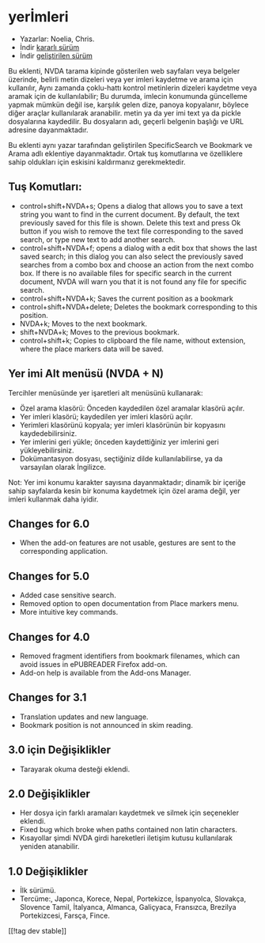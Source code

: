 # yerİmleri #

* Yazarlar: Noelia, Chris.
* İndir [kararlı sürüm][1]
* İndir [geliştirilen sürüm][2]

Bu eklenti, NVDA tarama kipinde gösterilen web sayfaları veya belgeler
üzerinde, belirli metin dizeleri veya yer imleri kaydetme ve arama için
kullanılır, Aynı zamanda çoklu-hattı kontrol metinlerin dizeleri kaydetme
veya aramak için de kullanılabilir; Bu durumda, imlecin konumunda güncelleme
yapmak mümkün değil ise, karşılık gelen dize, panoya kopyalanır, böylece
diğer araçlar kullanılarak aranabilir. metin ya da yer imi text ya da pickle
dosyalarına kaydedilir. Bu dosyaların adı, geçerli belgenin başlığı ve URL
adresine dayanmaktadır.

Bu eklenti aynı yazar tarafından geliştirilen SpecificSearch ve Bookmark ve
Arama adlı eklentiye  dayanmaktadır. Ortak tuş komutlarına ve özelliklere
sahip oldukları için eskisini kaldırmanız gerekmektedir.

## Tuş Komutları: ##

*	control+shift+NVDA+s; Opens a dialog that allows you to save a text string   you want to find in the current document. By default, the text previously saved for this file is shown. Delete this text and press Ok button if you wish to remove the text file corresponding to the saved search, or type new text to add another search.
*	control+shift+NVDA+f; opens a dialog with a edit box that shows the last saved search; in this dialog you can also select the previously saved searches from a combo box and choose an action from the next combo box. If there is no available files for specific search in the current document, NVDA will warn you that it is not found any file for specific search.
*	control+shift+NVDA+k; Saves the current position as a bookmark
*	control+shift+NVDA+delete; Deletes the bookmark corresponding to this position.
*	NVDA+k; Moves to the next bookmark.
*	shift+NVDA+k; Moves to the previous bookmark.
*	control+shift+k; Copies to clipboard the file name, without extension, where the place markers data will be saved.

## Yer imi Alt menüsü (NVDA + N) ##


Tercihler menüsünde yer işaretleri alt menüsünü kullanarak:

*	Özel arama klasörü: Önceden kaydedilen özel aramalar klasörü açılır.
*	Yer imleri klasörü; kaydedilen yer imleri klasörü açılır.
*	Yerimleri klasörünü kopyala; yer imleri klasörünün bir kopyasını
  kaydedebilirsiniz.
*	Yer imlerini geri yükle; önceden kaydettiğiniz yer imlerini geri
  yükleyebilirsiniz.
*	Dokümantasyon dosyası, seçtiğiniz dilde kullanılabilirse, ya da varsayılan
  olarak İngilizce.

Not: Yer imi konumu karakter sayısına dayanmaktadır; dinamik bir içeriğe
sahip sayfalarda kesin bir konuma kaydetmek için özel arama değil, yer
imleri kullanmak daha iyidir.

## Changes for 6.0 ##
* When the add-on features are not usable, gestures are sent to the
  corresponding application.

## Changes for 5.0 ##
* Added case sensitive search.
* Removed option to open documentation from Place markers menu.
* More intuitive key commands.

## Changes for 4.0 ##
* Removed fragment identifiers from bookmark filenames, which can avoid
  issues in ePUBREADER Firefox add-on.
* Add-on help is available from the Add-ons Manager.

## Changes for 3.1 ##
* Translation updates and new language.
* Bookmark position is not announced in skim reading.

## 3.0 için Değişiklikler ##
* Tarayarak okuma desteği eklendi.

## 2.0 Değişiklikler ##
* Her dosya için farklı aramaları kaydetmek ve silmek için seçenekler
  eklendi.
* Fixed bug which broke when paths contained non latin characters.
* Kısayollar şimdi NVDA girdi hareketleri iletişim kutusu kullanılarak
  yeniden atanabilir.

## 1.0 Değişiklikler ##
* İlk sürümü.
* Tercüme:, Japonca, Korece, Nepal, Portekizce, İspanyolca, Slovakça,
  Slovence Tamil, İtalyanca, Almanca, Galiçyaca, Fransızca, Brezilya
  Portekizcesi, Farsça, Fince.

[[!tag dev stable]]

[1]: http://addons.nvda-project.org/files/get.php?file=pm

[2]: http://addons.nvda-project.org/files/get.php?file=pm-dev

